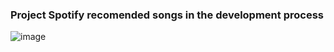 ### Project Spotify recomended songs in the development process

![image](https://github.com/user-attachments/assets/0ef354c7-7536-4e73-920d-a930afc5d73b)

